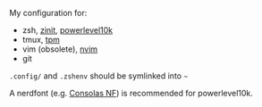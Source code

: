 My configuration for:
* zsh, [zinit](https://github.com/zdharma/zinit), [powerlevel10k](https://github.com/romkatv/powerlevel10k)
* tmux, [tpm](https://github.com/tmux-plugins/tpm)
* vim (obsolete), [nvim](https://github.com/neovim/neovim)
* git

`.config/` and `.zshenv` should be symlinked into `~`

A nerdfont (e.g. [Consolas NF](https://github.com/whitecolor/my-nerd-fonts/tree/master/Consolas%20NF)) is recommended for powerlevel10k.
